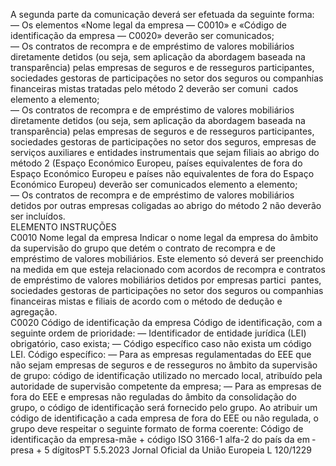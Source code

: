  
A segunda parte da comunicação deverá ser efetuada da seguinte forma:  
— Os elementos «Nome legal da empresa — C0010» e «Código de identificação da empresa — C0020» deverão ser 
comunicados;  
— Os contratos de recompra e de empréstimo de valores mobiliários diretamente detidos (ou seja, sem aplicação da 
abordagem baseada na transparência) pelas empresas de seguros e de resseguros participantes, sociedades gestoras de 
participações no setor dos seguros ou companhias financeiras mistas tratadas pelo método 2 deverão ser comuni ­
cados elemento a elemento;  
— Os contratos de recompra e de empréstimo de valores mobiliários diretamente detidos (ou seja, sem aplicação da 
abordagem baseada na transparência) pelas empresas de seguros e de resseguros participantes, sociedades gestoras de 
participações no setor dos seguros, empresas de serviços auxiliares e entidades instrumentais que sejam filiais ao 
abrigo do método 2 (Espaço Económico Europeu, países equivalentes de fora do Espaço Económico Europeu e países 
não equivalentes de fora do Espaço Económico Europeu) deverão ser comunicados elemento a elemento;  
— Os contratos de recompra e de empréstimo de valores mobiliários detidos por outras empresas coligadas ao abrigo 
do método 2 não deverão ser incluídos.  
ELEMENTO  INSTRUÇÕES  
C0010  Nome legal da empresa  Indicar o nome legal da empresa do âmbito da supervisão do grupo que detém o contrato de 
recompra e de empréstimo de valores mobiliários. 
Este elemento só deverá ser preenchido na medida em que esteja relacionado com acordos de 
recompra e contratos de empréstimo de valores mobiliários detidos por empresas partici ­
pantes, sociedades gestoras de participações no setor dos seguros ou companhias financeiras 
mistas e filiais de acordo com o método de dedução e agregação.  
C0020  Código de identificação 
da empresa  Código de identificação, com a seguinte ordem de prioridade: 
— Identificador de entidade jurídica (LEI) obrigatório, caso exista; 
— Código específico caso não exista um código LEI. 
Código específico: 
— Para as empresas regulamentadas do EEE que não sejam empresas de seguros e de 
resseguros no âmbito da supervisão de grupo: código de identificação utilizado no 
mercado local, atribuído pela autoridade de supervisão competente da empresa; 
— Para as empresas de fora do EEE e empresas não reguladas do âmbito da consolidação do 
grupo, o código de identificação será fornecido pelo grupo. Ao atribuir um código de 
identificação a cada empresa de fora do EEE ou não regulada, o grupo deve respeitar o 
seguinte formato de forma coerente: 
Código de identificação da empresa-mãe + código ISO 3166-1 alfa-2 do país da em ­
presa + 5 dígitosPT  5.5.2023 Jornal Oficial da União Europeia L 120/1229
